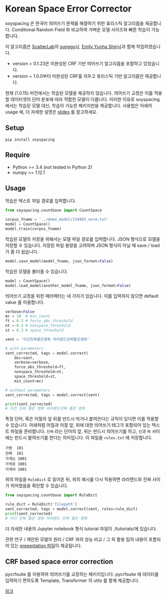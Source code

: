 # Korean Space Error Corrector

soyspacing 은 한국어 띄어쓰기 문제를 해결하기 위한 휴리스틱 알고리즘을 제공합니다. Conditional Random Field 와 비교하여 가벼운 모델 사이즈와 빠른 학습이 가능합니다. 

이 알고리즘은 [ScatterLab][scatter_url]의 [sunggu][sunggu_url]님, [Emily Yunha Shin][eyshin_url]님과 함께 작업하였습니다. 

- version = 0.1.23은 미완성된 CRF 기반 띄어쓰기 알고리즘을 포함하고 있었습니다. 
- version = 1.0.0부터 미완성된 CRF를 지우고 휴리스틱 기반 알고리즘만 제공합니다. 

현재 (1.0.15) 버전에서는 학습된 모델을 제공하지 않습니다. 띄어쓰기 교정은 이를 적용할 데이터셋의 단어 분포에 따라 적합한 모델이 다릅니다. 이러한 이유로 soyspacing 에서는 학습된 모델 대신, 학습이 가능한 패키지만을 제공합니다. 사용법은 아래의 usage 에, 더 자세한 설명은 [slides](https://raw.githubusercontent.com/lovit/soyspacing/master/tutorials/presentation.pdf) 를 참고하세요.

## Setup

```
pip install soyspacing
```

## Require

- Python >= 3.4 (not tested in Python 2)
- numpy >= 1.12.1

## Usage 

학습은 텍스트 파일 경로를 입력합니다. 

```python
from soyspacing.countbase import CountSpace

corpus_fname = '../demo_model/134963_norm.txt'
model = CountSpace()
model.train(corpus_fname)
```

학습된 모델의 저장을 위해서는 모델 파일 경로를 입력합니다. JSON 형식으로 모델을 저장할 수 있습니다. 저장된 파일 용량을 고려하며 JSON 형식이 아닐 때 save / load 가 좀 더 쉽습니다.

```python
model.save_model(model_fname, json_format=False)
```

학습된 모델을 불러올 수 있습니다. 

```python
model = CountSpace()
model.load_model(another_model_fname, json_format=False)
```

띄어쓰기 교정을 위한 패러메터는 네 가지가 있습니다. 이를 입력하지 않으면 default value 를 이용합니다. 

```python
verbose=False
mc = 10  # min_count
ft = 0.3 # force_abs_threshold
nt =-0.3 # nonspace_threshold
st = 0.3 # space_threshold

sent = '이건진짜좋은영화 라라랜드진짜좋은영화'

# with parameters
sent_corrected, tags = model.correct(
    doc=sent,
    verbose=verbose,
    force_abs_threshold=ft,
    nonspace_threshold=nt,
    space_threshold=st,
    min_count=mc)

# without parameters
sent_corrected, tags = model.correct(sent)

print(sent_corrected)
# 이건 진짜 좋은 영화 라라랜드진짜 좋은 영화
```

특정 단어, 혹은 어절의 앞 뒤를 반드시 띄거나 붙여쓴다는 규칙이 있다면 이를 적용할 수 있습니다. 아래처럼 어절과 어절 앞, 뒤에 대한 띄어쓰기 태그가 포함되어 있는 텍스트 파일을 준비합니다. `진짜` 라는 단어의 앞, 뒤는 반드시 띄어쓰기를 하고, `진`과 `짜` 사이에는 반드시 붙여쓰기를 한다는 의미입니다. 이 파일을 `rules.txt` 에 저장합니다.

```
가령	101
진짜	101
가게는	1001
가게로	1001
가게야	1001
```

위의 파일을 `RuleDict` 로 읽어온 뒤, 위의 예시를 다시 적용하면 라라랜드와 진짜 사이가 띄어졌음을 확인할 수 있습니다.

```python
from soyspacing.countbase import RuleDict

rule_dict = RuleDict('filepath')
sent_corrected, tags = model.correct(sent, rules=rule_dict)
print(sent_corrected)
# 이건 진짜 좋은 영화 라라랜드 진짜 좋은 영화
```

더 자세한 내용의 Jupyter notebook 형식 tutorial 파일이 ./tutorials/에 있습니다.

관련 연구 / 제안된 모델의 원리 / CRF 와의 성능 비교 / 그 외 활용 팁의 내용이 포함되어 있는 [presentation 파일][presentation]이 제공됩니다.  

## CRF based space error correction

pycrfsuite 를 이용하여 띄어쓰기를 교정하는 패키지입니다. pycrfsuite 에 데이터를 입력하기 편하도록 Template, Transformer 의 utils 를 함께 제공합니다. 

[링크][pycrfsuite_space]


[scatter_url]: http://www.scatterlab.co.kr/
[sunggu_url]: https://github.com/new21cccc
[eyshin_url]: https://github.com/eyshin05
[presentation]: /tutorials/presentation.pdf
[pycrfsuite_space]: https://github.com/lovit/pycrfsuite_spacing
